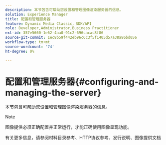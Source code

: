 ```yaml
---
description: 本节包含可帮助您设置和管理图像渲染服务器的信息。
solution: Experience Manager
title: 配置和管理服务器
feature: Dynamic Media Classic，SDK/API
role: Developer,Administrator,Business Practitioner
exl-id: 357e5660-1e62-4aa0-91c2-696cacac8f86
source-git-commit: 1ec8b59f442eb96c6c3f5f1405d57a38a86bd056
workflow-type: tm+mt
source-wordcount: '74'
ht-degree: 0%

---
```


# 配置和管理服务器{#configuring-and-managing-the-server}

本节包含可帮助您设置和管理图像渲染服务器的信息。

>[!NOTE]
>
>图像提供必须正确配置并正常运行，才能正确使用图像呈现功能。

有关更多信息，请参阅材料目录参考、HTTP协议参考、发行说明、图像提供文档
